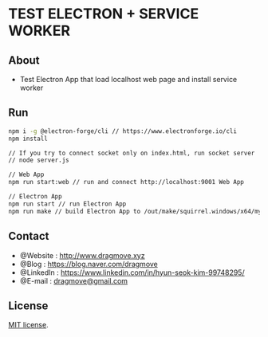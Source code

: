 # TEST ELECTRON + SERVICE WORKER


## About
* Test Electron App that load localhost web page and install service worker


## Run

```sh
npm i -g @electron-forge/cli // https://www.electronforge.io/cli
npm install

// If you try to connect socket only on index.html, run socket server
// node server.js

// Web App
npm run start:web // run and connect http://localhost:9001 Web App

// Electron App
npm run start // run Electron App
npm run make // build Electron App to /out/make/squirrel.windows/x64/my-app-0.0.1 Setup.exe file. install this file on windows env.
```


## Contact
* @Website : http://www.dragmove.xyz
* @Blog : https://blog.naver.com/dragmove
* @LinkedIn : https://www.linkedin.com/in/hyun-seok-kim-99748295/
* @E-mail : dragmove@gmail.com


## License
[MIT license](http://danro.mit-license.org/).